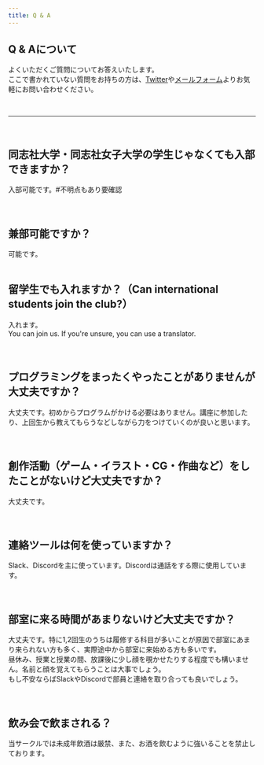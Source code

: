 ```yaml
---
title: Q & A
---
```


## Q & Aについて
よくいただくご質問についてお答えいたします。  
ここで書かれていない質問をお持ちの方は、<a href="https://twitter.com/DENX467" target="_blank" rel="noopener">Twitter</a>や<a href="/contact/">メールフォーム</a>よりお気軽にお問い合わせください。  

<br>
<hr>
<br>

## 同志社大学・同志社女子大学の学生じゃなくても入部できますか？
入部可能です。#不明点もあり要確認  
<br>
<br>

## 兼部可能ですか？
可能です。  
<br>

## 留学生でも入れますか？（Can international students join the club?）
入れます。  
You can join us. If you're unsure, you can use a translator.  
<br>
<br>

## プログラミングをまったくやったことがありませんが大丈夫ですか？
大丈夫です。初めからプログラムがかける必要はありません。講座に参加したり、上回生から教えてもらうなどしながら力をつけていくのが良いと思います。  
<br>
<br>

## 創作活動（ゲーム・イラスト・CG・作曲など）をしたことがないけど大丈夫ですか？
大丈夫です。  
<br>
<br>

## 連絡ツールは何を使っていますか？
Slack、Discordを主に使っています。Discordは通話をする際に使用しています。  
<br>
<br>

## 部室に来る時間があまりないけど大丈夫ですか？
大丈夫です。特に1,2回生のうちは履修する科目が多いことが原因で部室にあまり来られない方も多く、実際途中から部室に来始める方も多いです。  
昼休み、授業と授業の間、放課後に少し顔を覗かせたりする程度でも構いません。名前と顔を覚えてもらうことは大事でしょう。  
もし不安ならばSlackやDiscordで部員と連絡を取り合っても良いでしょう。  
<br>
<br>

## 飲み会で飲まされる？
当サークルでは未成年飲酒は厳禁、また、お酒を飲むように強いることを禁止しております。  